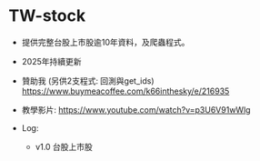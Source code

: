 # TW-stock
+ 提供完整台股上市股逾10年資料，及爬蟲程式。
+ 2025年持續更新

+ 贊助我 (另供2支程式: 回測與get_ids)
https://www.buymeacoffee.com/k66inthesky/e/216935

+ 教學影片: https://www.youtube.com/watch?v=p3U6V91wWlg

+ Log:
  - v1.0 台股上市股
